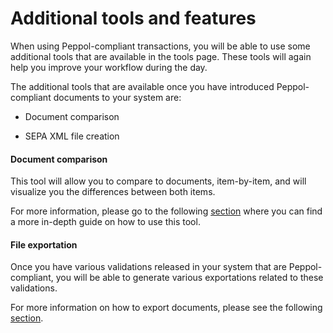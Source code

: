 # Additional tools and features

When using Peppol-compliant transactions, you will be able to use some
additional tools that are available in the tools page. These tools will
again help you improve your workflow during the day.

The additional tools that are available once you have introduced
Peppol-compliant documents to your system are:

-   Document comparison

-   SEPA XML file creation

#### Document comparison 

This tool will allow you to compare to documents, item-by-item, and will
visualize you the differences between both items.

For more information, please go to the following
[section](../System%20Overview/Tools.md#Document_comparison_tool) where you can find a more in-depth
guide on how to use this tool.

#### File exportation 

Once you have various validations released in your system that are
Peppol-compliant, you will be able to generate various exportations
related to these validations.

For more information on how to export documents, please see the
following [section](../System%20Overview/Validations.md#Exporting-Documents).
